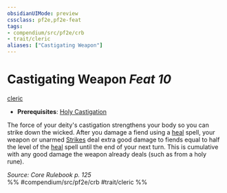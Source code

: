```yaml
---
obsidianUIMode: preview
cssclass: pf2e,pf2e-feat
tags:
- compendium/src/pf2e/crb
- trait/cleric
aliases: ["Castigating Weapon"]
---
```

# Castigating Weapon  *Feat 10*  
[cleric](/rules/traits/cleric.md)  

- **Prerequisites**: [Holy Castigation](/compendium/feats/holy-castigation.md)

The force of your deity's castigation strengthens your body so you can strike down the wicked. After you damage a fiend using a [heal](/compendium/spells/heal.md) spell, your weapon or unarmed [Strikes](/rules/actions/strike.md) deal extra good damage to fiends equal to half the level of the [heal](/compendium/spells/heal.md) spell until the end of your next turn. This is cumulative with any good damage the weapon already deals (such as from a holy rune).

*Source: Core Rulebook p. 125*  
%% #compendium/src/pf2e/crb #trait/cleric %%